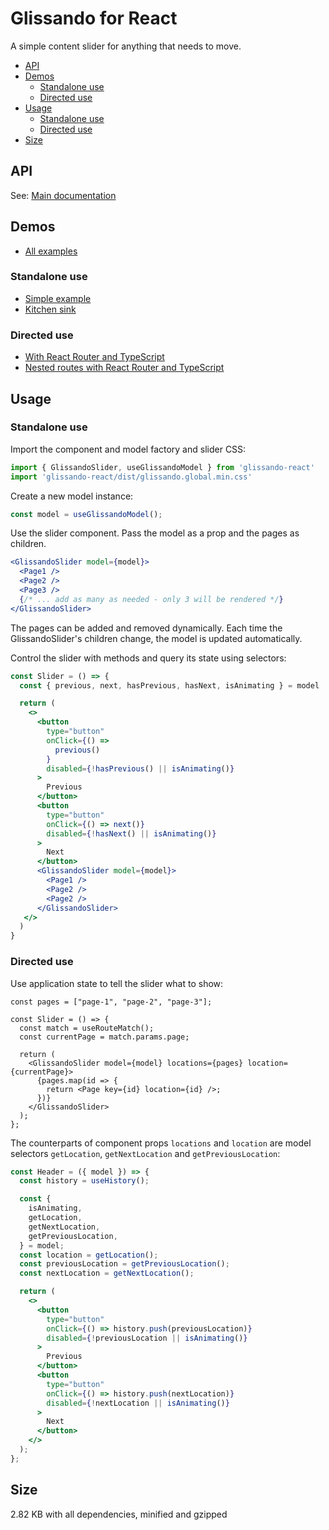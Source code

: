 # Glissando for React

A simple content slider for anything that needs to move.

- [API](#api)
- [Demos](#demos)
  - [Standalone use](#standalone-use)
  - [Directed use](#directed-use)
- [Usage](#usage)
  - [Standalone use](#standalone-use-1)
  - [Directed use](#directed-use-1)
- [Size](#size)


## API

See: [Main documentation](https://github.com/ArthurClemens/glissando)


## Demos

* [All examples](https://codesandbox.io/dashboard/all/Glissando/Glissando%20for%20React?workspace=214fe89f-3718-4af2-9611-3b2cb150dcc5)

### Standalone use

* [Simple example](https://codesandbox.io/s/glissando-for-react-2bgz4)
* [Kitchen sink](https://codesandbox.io/s/glissando-for-react-kitchensink-7hw9y)

### Directed use

* [With React Router and TypeScript](https://codesandbox.io/s/glissando-for-react-with-react-router-d0kno)
* [Nested routes with React Router and TypeScript](https://codesandbox.io/s/glissando-for-react-with-react-router-list-and-details-34552)


## Usage

### Standalone use

Import the component and model factory and slider CSS:

```js
import { GlissandoSlider, useGlissandoModel } from 'glissando-react'
import 'glissando-react/dist/glissando.global.min.css'
```

Create a new model instance:

```js
const model = useGlissandoModel();
```

Use the slider component. Pass the model as a prop and the pages as children.

```jsx
<GlissandoSlider model={model}>
  <Page1 />
  <Page2 />
  <Page3 />
  {/* ... add as many as needed - only 3 will be rendered */}
</GlissandoSlider>
```

The pages can be added and removed dynamically. Each time the GlissandoSlider's children change, the model is updated automatically.

Control the slider with methods and query its state using selectors:

```jsx
const Slider = () => {
  const { previous, next, hasPrevious, hasNext, isAnimating } = model

  return (
    <>
      <button
        type="button"
        onClick={() =>
          previous()
        }
        disabled={!hasPrevious() || isAnimating()}
      >
        Previous
      </button>
      <button
        type="button"
        onClick={() => next()}
        disabled={!hasNext() || isAnimating()}
      >
        Next
      </button>
      <GlissandoSlider model={model}>
        <Page1 />
        <Page2 />
        <Page2 />
      </GlissandoSlider>
   </>
  )
}
```

### Directed use

Use application state to tell the slider what to show:

```tsx
const pages = ["page-1", "page-2", "page-3"];

const Slider = () => {
  const match = useRouteMatch();
  const currentPage = match.params.page;

  return (
    <GlissandoSlider model={model} locations={pages} location={currentPage}>
      {pages.map(id => {
        return <Page key={id} location={id} />;
      })}
    </GlissandoSlider>
  );
};
```

The counterparts of component props `locations` and `location` are model selectors `getLocation`, `getNextLocation` and `getPreviousLocation`:

```jsx
const Header = ({ model }) => {
  const history = useHistory();

  const {
    isAnimating,
    getLocation,
    getNextLocation,
    getPreviousLocation,
  } = model;
  const location = getLocation();
  const previousLocation = getPreviousLocation();
  const nextLocation = getNextLocation();

  return (
    <>
      <button
        type="button"
        onClick={() => history.push(previousLocation)}
        disabled={!previousLocation || isAnimating()}
      >
        Previous
      </button>
      <button
        type="button"
        onClick={() => history.push(nextLocation)}
        disabled={!nextLocation || isAnimating()}
      >
        Next
      </button>
    </>
  );
};
```


## Size

2.82 KB with all dependencies, minified and gzipped
